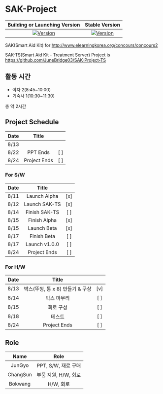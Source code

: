 # SAK-Project
| Building or Launching Version | Stable Version |
|:--------:|:-------:|
| [![Version](https://img.shields.io/badge/Building--Version-v1.0.0--beta1-blue)](https://github.com/JuneBridge03/SAK-Project) | [![Version](https://img.shields.io/badge/Stable--Version-None-grey)](https://github.com/JuneBridge03/SAK-Project) |


SAK(Smart Aid Kit) for http://www.elearningkorea.org/concours/concours2

SAK-TS(Smart Aid Kit - Treatment Server) Project is https://github.com/JuneBridge03/SAK-Project-TS


## 활동 시간
 - 야자 2(8:45~10:00) 
 - 기숙사 1(10:30~11:30)

 총 약 2시간

## Project Schedule

| Date | Title | |
|:----:|:----:|:----:|
| 8/13 |  |  |
| 8/22 | PPT Ends | [ ] |
| 8/24 | Project Ends | [ ] |


### For S/W
| Date | Title | |
|:----:|:----:|:----:|
| 8/11 | Launch Alpha | [x] |
| 8/12 | Launch SAK-TS | [x] |
| 8/14 | Finish SAK-TS | [ ] |
| 8/15 | Finish Alpha | [x] |
| 8/15 | Launch Beta | [x] |
| 8/17 | Finish Beta | [ ] |
| 8/17 | Launch v1.0.0 | [ ] |
| 8/24 | Project Ends | [ ] |

### For H/W
| Date | Title | |
|:----:|:----:|:----:|
| 8/13 | 박스(뚜껑, 통 x 8) 만들기 & 구상 | [v] |
| 8/14 | 박스 마무리 | [ ] |
| 8/15 | 회로 구성 | [ ] |
| 8/18 | 테스트 | [ ] |
| 8/24 | Project Ends | [ ] |

## Role
| Name | Role |
|:----:|:----:|
| JunGyo | PPT, S/W, 재료 구매 |
| ChangSun | 부품 지원, H/W, 회로 |
| Bokwang | H/W, 회로 |